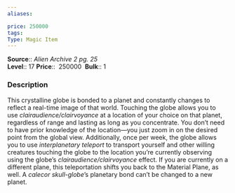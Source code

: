 ```yaml
---
aliases: 

price: 250000 
tags: 
Type: Magic Item
---
```

**Source**:: _Alien Archive 2 pg. 25_  
**Level**:: 17
**Price**::  250000 
**Bulk**:: 1

### Description

This crystalline globe is bonded to a planet and constantly changes to reflect a real-time image of that world. Touching the globe allows you to use _clairaudience/clairvoyance_ at a location of your choice on that planet, regardless of range and lasting as long as you concentrate. You don’t need to have prior knowledge of the location—you just zoom in on the desired point from the global view. Additionally, once per week, the globe allows you to use _interplanetary teleport_ to transport yourself and other willing creatures touching the globe to the location you’re currently observing using the globe’s _clairaudience/clairvoyance_ effect. If you are currently on a different plane, this teleportation shifts you back to the Material Plane, as well. A _calecor skull-globe_’s planetary bond can’t be changed to a new planet.
